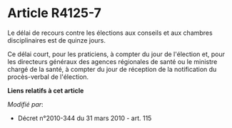 # Article R4125-7

Le délai de recours contre les élections aux conseils et aux chambres disciplinaires est de quinze jours. 

Ce délai court, pour les praticiens, à compter du jour de l'élection et, pour les directeurs généraux des agences régionales
de santé ou le ministre chargé de la santé, à compter du jour de réception de la notification du procès-verbal de l'élection.

**Liens relatifs à cet article**

_Modifié par_:

  - Décret n°2010-344 du 31 mars 2010 - art. 115
